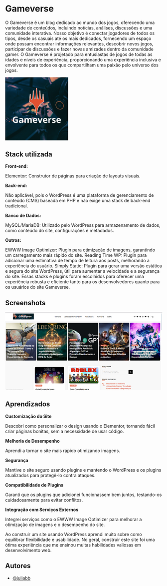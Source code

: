 
# Gameverse

O Gameverse é um blog dedicado ao mundo dos jogos, oferecendo uma variedade de conteúdos, incluindo notícias, análises, discussões e uma comunidade interativa. Nosso objetivo é conectar jogadores de todos os tipos, desde os casuais até os mais dedicados, fornecendo um espaço onde possam encontrar informações relevantes, descobrir novos jogos, participar de discussões e fazer novas amizades dentro da comunidade gamer. O Gameverse é projetado para entusiastas de jogos de todas as idades e níveis de experiência, proporcionando uma experiência inclusiva e envolvente para todos os que compartilham uma paixão pelo universo dos jogos.



<img src="https://github.com/juliabb/gameverse/blob/gh-pages/bck-imgs/banner_about.png" width="40%" />

## Stack utilizada

**Front-end:**

Elementor: Construtor de páginas para criação de layouts visuais.

**Back-end:**

Não aplicável, pois o WordPress é uma plataforma de gerenciamento de conteúdo (CMS) baseada em PHP e não exige uma stack de back-end tradicional.

**Banco de Dados:**

MySQL/MariaDB: Utilizado pelo WordPress para armazenamento de dados, como conteúdo do site, configurações e metadados.

**Outros:**

EWWW Image Optimizer: Plugin para otimização de imagens, garantindo um carregamento mais rápido do site.
Reading Time WP: Plugin para adicionar uma estimativa de tempo de leitura aos posts, melhorando a experiência do usuário.
Simply Static: Plugin para gerar uma versão estática e segura do site WordPress, útil para aumentar a velocidade e a segurança do site.
Essas stacks e plugins foram escolhidos para oferecer uma experiência robusta e eficiente tanto para os desenvolvedores quanto para os usuários do site Gameverse.

## Screenshots

![App Screenshot](https://github.com/juliabb/gameverse/blob/gh-pages/bck-imgs/index.png)


## Aprendizados

**Customização do Site**

Descobri como personalizar o design usando o Elementor, tornando fácil criar páginas bonitas, sem a necessidade de usar código.

**Melhoria de Desempenho**

Aprendi a tornar o site mais rápido otimizando imagens.

**Segurança**

Mantive o site seguro usando plugins e mantendo o WordPress e os plugins atualizados para protegê-lo contra ataques.

**Compatibilidade de Plugins**

Garanti que os plugins que adicionei funcionassem bem juntos, testando-os cuidadosamente para evitar conflitos.

**Integração com Serviços Externos**

Integrei serviços como o EWWW Image Optimizer para melhorar a otimização de imagens e o desempenho do site.

Ao construir um site usando WordPress aprendi muito sobre como equilibrar flexibilidade e usabilidade. No geral, construir este site foi uma ótima experiência que me ensinou muitas habilidades valiosas em desenvolvimento web.

## Autores

- [@juliabb](https://www.github.com/juliabb)

